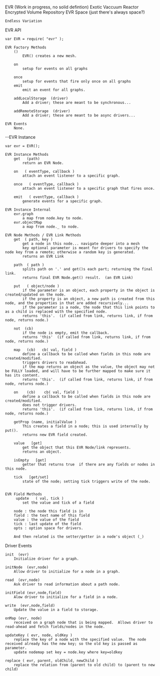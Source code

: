 
EVR  (Work in progress, no solid defintion)
    Exotic Vaccuum Reactor
    Encrypted Volume Repository
    EVR Space (just there's always space?)
    
    Endless Variation 



EVR API
    
    var EVR = require( "evr" );

    EVR Factory Methods
        () 
            EVR() creates a new mesh.

        on
            setup for events on all graphs

        once
            setup for events that fire only once on all graphs
        emit
            emit an event for all graphs.

        addLocalStorage  (driver)
            Add a driver; these are meant to be synchronous...

        addRemoteStorage  (driver)
            Add a driver; these are meant to be async drivers...

    EVR Events
        None.

--EVR Instance

    var evr = EVR();

    EVR Instance Methods
        get   (path)
            return an EVR Node.
        
        on   ( eventType, callback )
            attach an event listener to a specific graph.

        once   ( eventType, callback )
            attach an event listener to a specific graph that fires once.

        emit   ( eventType, callback )
            generate events for a specific graph.

    EVR Instance Internal
        evr.graph
            a map from node.key to node.
        evr.objectMap 
            a map from node._ to node.

    EVR Node Methods / EVR Link Methods
        get  ( path, key )
            get a node in this node... navigate deeper into a mesh
            key optional parameter is meant for drivers to specify the node key from a remote; otherwise a random key is generated.
            returns an EVR Link

        path  ( path )
            splits path on '.' and get()s each part; returning the final link.
            returns final EVR Node.get() result.  (an EVR Link)

        put   ( object/node )
            if the parameter is an object, each property in the object is created/updated on the node.
            if the property is an object, a new path is created from this node, and the properties in that are added recursively...
            if the parameter is a node, the node that this link points to as a child is replaced with the specified node.
            returns 'this'.  (if called from link, returns link, if from node, returns node.)

        not  (cb)
            if the node is empty, emit the callback.
            returns 'this'  (if called from link, returns link, if from node, returns node.)

        map   (cb)   cb( val, field )
            define a callback to be called when fields in this node are created/modified.
            triggers drivers to readahead.
            if the map returns an object as the value, the object may not be FULLY loaded, and will have to be further mapped to make sure it has its content.
            returns 'this'.  (if called from link, returns link, if from node, returns node.)

        on    (cb)    cb( val, field )
            define a callback to be called when fields in this node are created/modified.
            does not trigger drivers.
            returns 'this'.  (if called from link, returns link, if from node, returns node.)

        getProp (name, initialValue )
            This creates a field in a node; this is used internally by put().
            returns new EVR field created.
        
        value   [get]
            get the object that this EVR Node/link represents.
            returns an object.

        isEmpty   [get]
            getter that returns true  if there are any fields or nodes in this node.

        tick   [get/set]
            state of the node; setting tick triggers write of the node.


    EVR Field Methods
		 update   ( val, tick ) 
            set the value and tick of a field  
        
        node : the node this field is in
        field : the text name of this field
        value : the value of the field
        tick : last update of the field
        opts : option space for drivers.

        And then related is the setter/getter in a node's object (_)






Driver Events

    init  (evr)
        Initialize driver for a graph.

    initNode  (evr,node)
        Allow driver to initialize for a node in a graph.

    read  (evr,node)
        Ask driver to read information about a path node.

    initField (evr,node,field)
        Alow driver to initialize for a field in a node.

    write  (evr,node,field)
        Update the value in a field to storage.

    onMap (evr, node)
        received on a graph node that is being mapped.  Allows driver to read-ahead and fetch fields/nodes in the node.

    updateKey ( evr, node, oldKey )
        replace the key of a node with the specified value.  The node received already has the new key; so the old key is passed as parameter.
        update nodemap set key = node.key where key=oldkey

    replace ( evr, parent, oldChild, newChild )
        replace the relation from (parent to old child) to (parent to new child)

